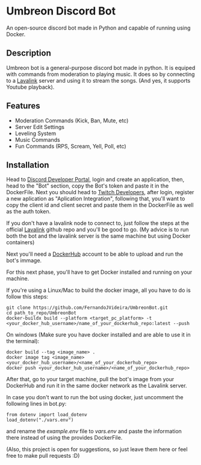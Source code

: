 # Umbreon Discord Bot
An open-source discord bot made in Python and capable of running using Docker.

## Description
Umbreon bot is a general-purpose discord bot made in python. It is equiped with commands from moderation to playing music. It does so by connecting to a [Lavalink](https://github.com/lavalink-devs/Lavalink) server and using it to stream the songs. (And yes, it supports Youtube playback).

## Features

- Moderation Commands (Kick, Ban, Mute, etc)
- Server Edit Settings
- Leveling System
- Music Commands
- Fun Commands (RPS, Scream, Yell, Poll, etc)

## Installation
Head to [Discord Developer Portal](https://discord.com/developers/applications), login and create an application, then, head to the "Bot" section, copy the Bot's token and paste it in the DockerFile. Next you should head to [Twitch Developers](https://dev.twitch.tv/login), after login, register a new aplication as "Aplication Integration", following that, you'll want to copy the client id and client secret and paste them in the DockerFile as well as the auth token.

If you don't have a lavalink node to connect to, just follow the steps at the official [Lavalink](https://github.com/lavalink-devs/Lavalink) github repo and you'll be good to go. (My advice is to run both the bot and the lavalink server is the same machine but using Docker containers)

Next you'll need a [DockerHub](https://hub.docker.com) account to be able to upload and run the bot's immage.

For this next phase, you'll have to get Docker installed and running on your machine.

If you're using a Linux/Mac to build the docker image, all you have to do is follow this steps:

```
git clone https://github.com/FernandoJVideira/UmbreonBot.git
cd path_to_repo/UmbreonBot
docker-buildx build --platform <target_pc_platform> -t <your_docker_hub_username>/name_of_your_dockerhub_repo:latest --push
```
On windows (Make sure you have docker installed and are able to use it in the terminal): 

```
docker build --tag <image_name> .
docker image tag <image_name> <your_docker_hub_username>/<name_of_your_dockerhub_repo>
docker push <your_docker_hub_username>/<name_of_your_dockerhub_repo>
```

After that, go to your target machine, pull the bot's image from your DockerHub and run it in the same docker network as the Lavalink server.

In case you don't want to run the bot using docker, just uncomment the following lines in bot.py:

```
from dotenv import load_dotenv
load_dotenv("./vars.env")
```

and rename the _example.env_ file to _vars.env_ and paste the information there instead of using the provides DockerFile.

(Also, this project is open for suggestions, so just leave them here or feel free to make pull requests :D)